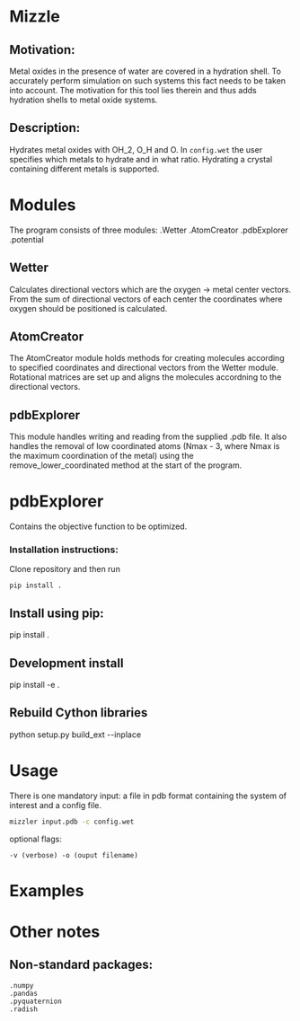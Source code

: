# Mizzle

## Motivation:
Metal oxides in the presence of water are covered in a hydration shell. To
accurately perform simulation on such systems this fact needs to be taken into
account. The motivation for this tool lies therein and thus adds hydration
shells to metal oxide systems.

## Description:
Hydrates metal oxides with OH_2, O_H and O. In `config.wet` the user specifies
which metals to hydrate and in what ratio. Hydrating a crystal containing
different metals is supported.

# Modules
The program consists of three modules:
	.Wetter
	.AtomCreator
	.pdbExplorer
	.potential

## Wetter
Calculates directional vectors which are the oxygen -> metal center
vectors. From the sum of directional vectors of each center the coordinates
where oxygen should be positioned is calculated.

## AtomCreator
The AtomCreator module holds methods for creating molecules according to
specified coordinates and directional vectors from the Wetter
module. Rotational matrices are set up and aligns the molecules accordning to
the directional vectors.


## pdbExplorer
This module handles writing and reading from the supplied .pdb file. It also
handles the removal of low coordinated atoms (Nmax - 3, where Nmax is the
maximum coordination of the metal) using the remove_lower_coordinated method at
the start of the program.

# pdbExplorer
Contains the objective function to be optimized.

### Installation instructions:
Clone repository and then run 
```
pip install .
```

## Install using pip:

pip install .

## Development install

pip install -e .

## Rebuild Cython libraries

python setup.py build_ext --inplace


# Usage
There is one mandatory input: a file in pdb format containing the system of
interest and a config file.

```bash
mizzler input.pdb -c config.wet
```
optional flags:
```
-v (verbose) -o (ouput filename)
```
# Examples

# Other notes
## Non-standard packages:
	.numpy
	.pandas
	.pyquaternion
	.radish

